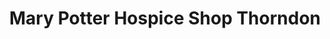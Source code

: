 ---
title: "Mary Potter Hospice Shop Thorndon"
url: /pipitea-wellington/mary-potter-hospice-shop-thorndon/
shop: charity
---